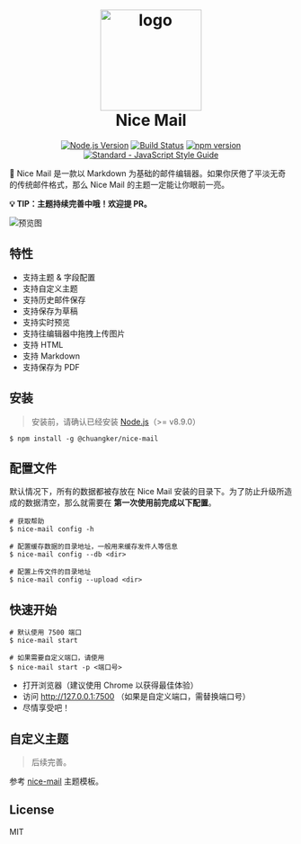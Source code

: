 <h1 align="center">
  <img width="180"  alt="logo" src="https://user-images.githubusercontent.com/7939566/35442502-6ff6b7b8-02e2-11e8-8bb7-02156389054a.png">
  <br>Nice Mail
</h1>

<p align="center">
  <a href="https://nodejs.org"><img src="https://img.shields.io/badge/node-%3E%3D8.9.0-green.svg" alt="Node.js Version"></a>
  <a href="https://circleci.com/gh/chuangker/nice-mail/tree/master"><img src="https://img.shields.io/circleci/project/chuangker/nice-mail/master.svg" alt="Build Status"></a>
  <a href="https://www.npmjs.com/package/@chuangker/nice-mail"><img src="https://img.shields.io/npm/v/@chuangker/nice-mail.svg" alt="npm version"></a>
  <a href="https://standardjs.com"><img src="https://img.shields.io/badge/code_style-standard-brightgreen.svg" alt="Standard - JavaScript Style Guide"></a>
</p>

:love_letter: Nice Mail 是一款以 Markdown 为基础的邮件编辑器。如果你厌倦了平淡无奇的传统邮件格式，那么 Nice Mail 的主题一定能让你眼前一亮。

**:bulb: TIP：主题持续完善中哦！欢迎提 PR。** 

![预览图](https://user-images.githubusercontent.com/7939566/36651196-86a79bf4-1ae2-11e8-864f-7a854598a228.png)

## 特性

- 支持主题 & 字段配置
- 支持自定义主题
- 支持历史邮件保存
- 支持保存为草稿
- 支持实时预览
- 支持往编辑器中拖拽上传图片
- 支持 HTML
- 支持 Markdown
- 支持保存为 PDF

## 安装

> 安装前，请确认已经安装 [Node.js](https://nodejs.org/en/)（>= v8.9.0）

```shell
$ npm install -g @chuangker/nice-mail
```

## 配置文件

默认情况下，所有的数据都被存放在 Nice Mail 安装的目录下。为了防止升级所造成的数据清空，那么就需要在 **第一次使用前完成以下配置**。

```shell
# 获取帮助
$ nice-mail config -h

# 配置缓存数据的目录地址，一般用来缓存发件人等信息
$ nice-mail config --db <dir>

# 配置上传文件的目录地址
$ nice-mail config --upload <dir>
```

## 快速开始

```shell
# 默认使用 7500 端口
$ nice-mail start

# 如果需要自定义端口，请使用
$ nice-mail start -p <端口号>
```

- 打开浏览器（建议使用 Chrome 以获得最佳体验）
- 访问 http://127.0.0.1:7500 （如果是自定义端口，需替换端口号）
- 尽情享受吧！

## 自定义主题

> 后续完善。

参考 [nice-mail](https://github.com/chuangker/nice-mail/blob/master/templates/nice-mail) 主题模板。

## License

MIT
